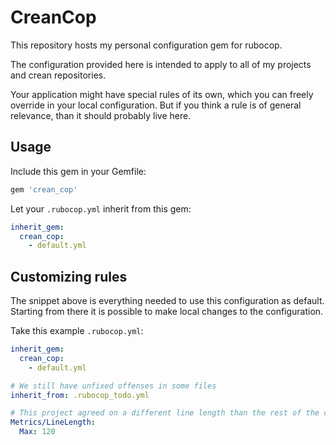 # CreanCop

This repository hosts my personal configuration gem for rubocop.

The configuration provided here is intended to apply to all of my projects and crean repositories.

Your application might have special rules of its own, which you can freely override in your local configuration. But if you think a rule is of general
relevance, than it should probably live here.

## Usage

Include this gem in your Gemfile:

```ruby
gem 'crean_cop'
```

Let your `.rubocop.yml` inherit from this gem:

```yml
inherit_gem:
  crean_cop:
    - default.yml
```

## Customizing rules

The snippet above is everything needed to use this configuration as default.
Starting from there it is possible to make local changes to the configuration.

Take this example `.rubocop.yml`:

```yml
inherit_gem:
  crean_cop:
    - default.yml

# We still have unfixed offenses in some files
inherit_from: .rubocop_todo.yml

# This project agreed on a different line length than the rest of the company
Metrics/LineLength:
  Max: 120
```
